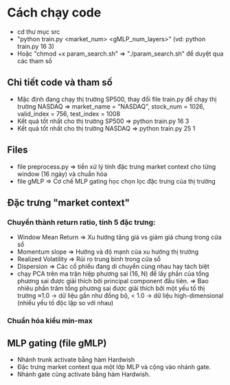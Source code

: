 # Cách chạy code

- cd thư mục src
- "python train.py <market_num> <gMLP_num_layers>" (vd: python train.py 16 3)
- Hoặc "chmod +x param_search.sh"  => "./param_search.sh" để duyệt qua các tham số

## Chi tiết code và tham số

- Mặc định đang chạy thị trường SP500, thay đổi file train.py để chạy thị trường NASDAQ => market_name = "NASDAQ",
  stock_num = 1026, valid_index = 756, test_index = 1008
- Kết quả tốt nhất cho thị trường SP500 => python train.py 16 3
- Kết quả tốt nhất cho thị trường NASDAQ => python train.py 25 1

## Files

- file preprocess.py => tiền xử lý tính đặc trưng market context cho từng window (16 ngày) và chuẩn hóa
- file gMLP => Cơ chế MLP gating học chọn lọc đặc trưng của thị trường

## Đặc trưng "market context"

### Chuyển thành return ratio, tính 5 đặc trưng:

- Window Mean Return => Xu hướng tăng giá vs giảm giá chung trong cửa sổ
- Momentum slope => Hướng và độ mạnh của xu hướng thị trường
- Realized Volatility => Rủi ro trung bình trong cửa sổ
- Dispersion => Các cổ phiếu đang di chuyển cùng nhau hay tách biệt
- chạy PCA trên ma trận hiệp phương sai  (16, N) để lấy phần của tổng phương sai được giải thích bởi principal component
  đầu tiên. => Bao nhiêu phần trăm tổng phương sai được giải thích bởi một yếu tố thị trường
  ≈1.0 → dữ liệu gần như đồng bộ, < 1.0 → dữ liệu high-dimensional (nhiều yếu tố độc lập so với nhau)

### Chuẩn hóa kiểu min-max

## MLP gating (file gMLP)

- Nhánh trunk activate bằng hàm Hardwish
- Đặc trưng market context qua một lớp MLP và cộng vào nhánh gate.
- Nhánh gate cũng activate bằng hàm Hardwish.
